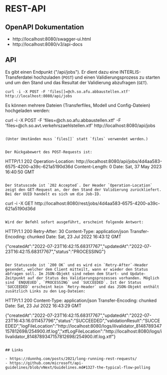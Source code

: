 # REST-API

## OpenAPI Dokumentation

- http://localhost:8080/swagger-ui.html
- http://localhost:8080/v3/api-docs

## API

Es gibt einen Endpunkt ("/api/jobs"). Er dient dazu eine INTERLIS-Transferdatei hochzuladen (`POST`) und einen Validierungsprozess zu starten und um den Stand und das Resultat der Validierung abzufragen (`GET`).

```
curl -i -X POST -F 'files[]=@ch.so.afu.abbaustellen.xtf' http://localhost:8080/api/jobs
```

Es können mehrere Dateien (Transferfiles, Modell und Config-Dateien) hochgeladen werden:

curl -i -X POST -F 'files=@ch.so.afu.abbaustellen.xtf' -F 'files=@ch.so.avt.verkehrszaehlstellen.xtf' http://localhost:8080/api/jobs
```

(Unter Umständen muss `files[]` statt `files` verwendet werden.)


Der Rückgabewert des POST-Requests ist:

```
HTTP/1.1 202
Operation-Location: http://localhost:8080/api/jobs/4d4aa583-6575-4200-a39c-621a5190d36d
Content-Length: 0
Date: Sat, 37 May 2023 16:40:50 GMT
```

Der Statuscode ist `202 Accepted`. Der Header `Operation-Location` zeigt den GET-Request an, der den Stand der Validierung zurückliefert. Bei der UUID handelt es sich um die Job-ID.

```
curl -i -X GET http://localhost:8080/rest/jobs/4d4aa583-6575-4200-a39c-621a5190d36d
```

Wird der Befehl sofort ausgeführt, erscheint folgende Antwort:

```
HTTP/1.1 200
Retry-After: 30
Content-Type: application/json
Transfer-Encoding: chunked
Date: Sat, 23 Jul 2022 16:43:12 GMT

{"createdAt":"2022-07-23T16:42:15.68317767","updatedAt":"2022-07-23T16:42:15.68317767","status":"PROCESSING"}
```

Der Statuscode ist `200 OK` und es wird ein `Retry-After`-Header gesendet, welcher dem Client mitteilt, wann er wieder den Status abfragen soll. Im JSON-Objekt sind neben dem Start- und Update-Zeitpunkt auf der Status des Validierungsprozesses vorhanden. Möglich sind `ENQUEUED`, `PROCESSING` und `SUCCEEDED`. Ist der Status `SUCCEEDED` erscheint kein `Retry-Header` und das JSON-Objekt enthält zusätzlich Links zu den Log-Dateien:

```
HTTP/1.1 200
Content-Type: application/json
Transfer-Encoding: chunked
Date: Sat, 23 Jul 2022 16:43:29 GMT

{"createdAt":"2022-07-23T16:42:15.68317767","updatedAt":"2022-07-23T16:43:16.011457796","status":"SUCCEEDED","validationResult":"SUCCEEDED","logFileLocation":"http://localhost:8080/logs/ilivalidator_8148789347157812698/254900.itf.log","xtfLogFileLocation":"http://localhost:8080/logs/ilivalidator_8148789347157812698/254900.itf.log.xtf"}
```

## Links

- https://dunnhq.com/posts/2021/long-running-rest-requests/
- https://github.com/microsoft/api-guidelines/blob/vNext/Guidelines.md#1327-the-typical-flow-polling